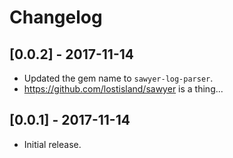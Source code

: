 # Changelog

## [0.0.2] - 2017-11-14
- Updated the gem name to `sawyer-log-parser`.
 - https://github.com/lostisland/sawyer is a thing...

## [0.0.1] - 2017-11-14
- Initial release.
